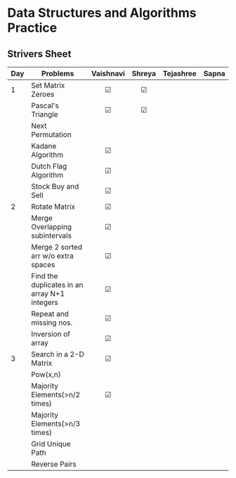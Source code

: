 # Data Structures and Algorithms Practice

## Strivers Sheet

| Day | Problems                                                             | Vaishnavi | Shreya  | Tejashree |   Sapna   |
| --- | ---------------------------------------------------------------------| :-------: | :----:  | :-------: | :-------: | 
| 1   | Set Matrix Zeroes                                                    |   &#9745; | &#9745; |           |
|     | Pascal's Triangle                                                    |   &#9745; | &#9745; |           |
|     | Next Permutation                                                     |           |         |           |
|     | Kadane Algorithm                                                     |   &#9745; |         |           |
|     | Dutch Flag Algorithm                                                 |   &#9745; |         |           |
|     | Stock Buy and Sell                                                   |   &#9745; |         |           |
|  2  | Rotate Matrix                                                        |   &#9745; |         |           |
|     | Merge Overlapping subintervals                                       |   &#9745; |         |           |
|     | Merge 2 sorted arr w/o extra spaces                                  |   &#9745; |         |           |
|     | Find the duplicates in an array N+1 integers                         |   &#9745; |         |           |
|     | Repeat and missing nos.                                              |   &#9745; |         |           |
|     | Inversion of array                                                   |   &#9745; |         |           |
|  3  | Search in a 2-D Matrix                                               |   &#9745; |         |           |
|     | Pow(x,n)                                                             |           |         |           |
|     | Majority Elements(>n/2 times)                                        |   &#9745; |         |           |
|     | Majority Elements(>n/3 times)                                        |           |         |           |
|     | Grid Unique Path                                                     |           |         |           |
|     | Reverse Pairs                                                        |           |         |           |

